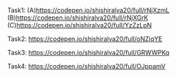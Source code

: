 Task1:        (A)https://codepen.io/shishiralva20/full/rNjXzmL 
       </br>
              (B)https://codepen.io/shishiralva20/full/rNjXGrK 
       </br>
              (C)https://codepen.io/shishiralva20/full/YzZzLpN </br>

Task2: https://codepen.io/shishiralva20/full/oNZjqYE </br>

Task3: https://codepen.io/shishiralva20/full/GRWWPKq </br>

Task4: https://codepen.io/shishiralva20/full/OJppamV
